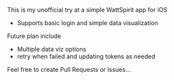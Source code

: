 This is my unofficial try at a simple WattSpirit app for iOS
- Supports basic login and simple data visualization

Future plan include 
- Multiple data viz options
- retry when failed and updating tokens as needed

Feel free to create Pull Requests or Issues...
